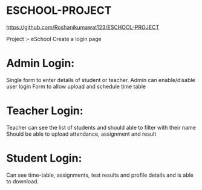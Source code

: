 # ESCHOOL-PROJECT
https://github.com/Roshanikumawat123/ESCHOOL-PROJECT

Project :- eSchool
Create a login page 
# Admin Login: 

Single form to enter details of student or teacher. 
Admin can enable/disable user login
Form to allow upload and schedule time table

# Teacher Login: 

Teacher can see the list of students and should able to filter with their name
Should be able to upload attendance, assignment and result

# Student Login: 

Can see time-table, assignments, test results and profile details and is able to download.

